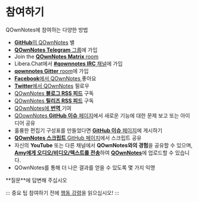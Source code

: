 # 참여하기

QOwnNotes에 참여하는 다양한 방법

- [**GitHub**의 QOwnNotes](https://github.com/pbek/QOwnNotes) 별
- [**QOwnNotes Telegram** 그룹](https://t.me/QOwnNotes)에 가입
- Join the [**QOwnNotes Matrix** room](https://matrix.to/#/#qownnotes:matrix.org)
- Libera.Chat에서 [**#qownnotes IRC** 채널](https://web.libera.chat/#qownnotes)에 가입
- [**qownnotes Gitter** room](https://gitter.im/qownnotes/qownnotes)에 가입
- [**Facebook**에서 QOwnNotes ](https://www.facebook.com/QOwnNotes/)좋아요
- [**Twitter**에서 QOwnNotes](https://twitter.com/QOwnNotes) 필로우
- [QOwnNotes **블로그 RSS 피드**](https://feeds.feedburner.com/QOwnNotesBlog) 구독
- [QOwnNotes **릴리즈 RSS 피드**](https://feeds.feedburner.com/QOwnNotesReleases) 구독
- [QOwnNotes에 **번역** ](translation.md)기여
- [QOownNotes **GitHub 이슈** 페이지](https://github.com/pbek/QOwnNotes/issues)에서 새로운 기능에 대한 문제 보고 또는 아이디어 공유
- 훌륭한 편집기 구성표를 만들었다면 [**GitHub 이슈** 페이지](https://github.com/pbek/QOwnNotes/issues)에 게시하기
- [**QOwnNotes 스크립트** GitHub 페이지](https://github.com/qownnotes/scripts)에서 스크립트 공유
- 자신의 **YouTube** 또는 다른 채널에서 **QOwnNotes와의 경험**을 공유할 수 있으며, [**Amy에게 오디오/비디오/텍스트를 전송**](mailto:amydoralang@aol.de)하여 [**QOwnNotes**](https://www.youtube.com/channel/UC6Xpk_B1MFfvhBCsH_MrOEw/videos)에 업로드할 수 있습니다.
- QOwnNotes를 통해 더 나은 결과를 얻을 수 있도록 몇 가지 익명

**질문</a>**에 답변해 주십시오</li> </ul> 
  
  ::: 중요 팁 참여하기 전에 [행동 강령](./code-of-conduct.md)을 읽으십시오! :::
